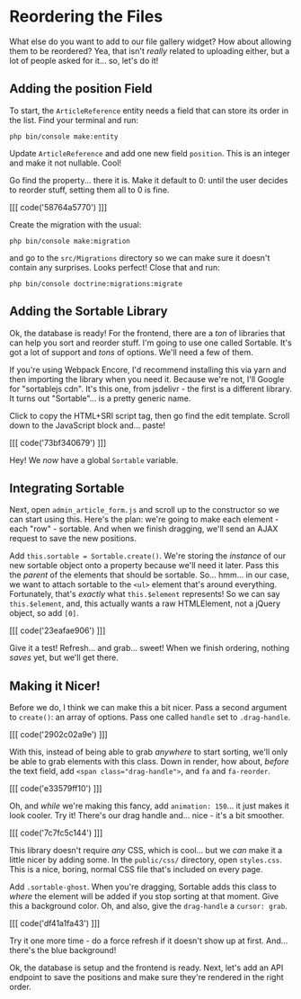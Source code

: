 # Reordering the Files

What else do you want to add to our file gallery widget? How about allowing
them to be reordered? Yea, that isn't *really* related to uploading either, but
a lot of people asked for it... so, let's do it!

## Adding the position Field

To start, the `ArticleReference` entity needs a field that can store its order
in the list. Find your terminal and run:

```terminal
php bin/console make:entity
```

Update `ArticleReference` and add one new field `position`. This is an integer
and make it not nullable. Cool!

Go find the property... there it is. Make it default to 0: until the user
decides to reorder stuff, setting them all to 0 is fine.

[[[ code('58764a5770') ]]]

Create the migration with the usual:

```terminal
php bin/console make:migration
```

and go to the `src/Migrations` directory so we can make sure it doesn't contain
any surprises. Looks perfect! Close that and run:

```terminal
php bin/console doctrine:migrations:migrate
```

## Adding the Sortable Library

Ok, the database is ready! For the frontend, there are a *ton* of libraries that
can help you sort and reorder stuff. I'm going to use one called Sortable. It's
got a lot of support and *tons* of options. We'll need a few of them.

If you're using Webpack Encore, I'd recommend installing this via yarn and then
importing the library when you need it. Because we're not, I'll Google for
"sortablejs cdn". It's this one, from jsdelivr - the first is a different library.
It turns out "Sortable"... is a pretty generic name.

Click to copy the HTML+SRI script tag, then go find the edit template. Scroll down
to the JavaScript block and... paste!

[[[ code('73bf340679') ]]]

Hey! We *now* have a global `Sortable` variable.

## Integrating Sortable

Next, open `admin_article_form.js` and scroll up to the constructor so we can
start using this. Here's the plan: we're going to make each element - each "row" -
sortable. And when we finish dragging, we'll send an AJAX request to save the
new positions.

Add `this.sortable = Sortable.create()`. We're storing the *instance* of our new
sortable object onto a property because we'll need it later. Pass this the *parent*
of the elements that should be sortable. So... hmm... in our case, we want to attach
sortable to the `<ul>` element that's around everything. Fortunately, that's *exactly*
what `this.$element` represents! So we can say `this.$element`, and, this actually
wants a raw HTMLElement, not a jQuery object, so add `[0]`.

[[[ code('23eafae906') ]]]

Give it a test! Refresh... and grab... sweet! When we finish ordering, nothing
*saves* yet, but we'll get there.

## Making it Nicer!

Before we do, I think we can make this a bit nicer. Pass a second argument to `create()`:
an array of options. Pass one called `handle` set to `.drag-handle`.

[[[ code('2902c02a9e') ]]]

With this, instead of being able to grab *anywhere* to start sorting, we'll only
be able to grab elements with this class. Down in render, how about, *before*
the text field, add `<span class="drag-handle">`, and `fa` and `fa-reorder`.

[[[ code('e33579ff10') ]]]

Oh, and *while* we're making this fancy, add `animation: 150`... it just makes it
look cooler. Try it! There's our drag handle and... nice - it's a bit smoother.

[[[ code('7c7fc5c144') ]]]

This library doesn't require *any* CSS, which is cool... but we *can* make it
a little nicer by adding some. In the `public/css/` directory, open `styles.css`.
This is a nice, boring, normal CSS file that's included on every page.

Add `.sortable-ghost`. When you're dragging, Sortable adds this class to *where*
the element will be added if you stop sorting at that moment. Give this a background
color. Oh, and also, give the `drag-handle` a `cursor: grab`.

[[[ code('df41a1fa43') ]]]

Try it one more time - do a force refresh if it doesn't show up at first. And...
there's the blue background!

Ok, the database is setup and the frontend is ready. Next, let's add an
API endpoint to save the positions and make sure they're rendered in the right
order.

